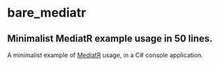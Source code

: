 # bare_mediatr
## Minimalist MediatR example usage in 50 lines.

A minimalist example of [MediatR](https://github.com/jbogard/MediatR) usage, in a C# console application.
